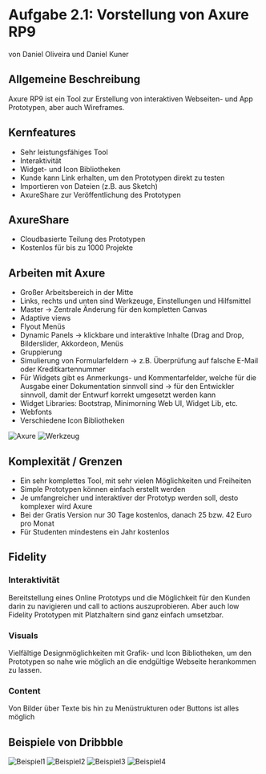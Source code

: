# Aufgabe 2.1: Vorstellung von Axure RP9

von Daniel Oliveira und Daniel Kuner

## Allgemeine Beschreibung

Axure RP9 ist ein Tool zur Erstellung von interaktiven Webseiten- und App Prototypen, aber auch Wireframes.

## Kernfeatures

* Sehr leistungsfähiges Tool
* Interaktivität
* Widget- und Icon Bibliotheken
* Kunde kann Link erhalten, um den Prototypen direkt zu testen
* Importieren von Dateien (z.B. aus Sketch)
* AxureShare zur Veröffentlichung des Prototypen

## AxureShare

* Cloudbasierte Teilung des Prototypen
* Kostenlos für bis zu 1000 Projekte


## Arbeiten mit Axure

* Großer Arbeitsbereich in der Mitte
* Links, rechts und unten sind Werkzeuge, Einstellungen und Hilfsmittel
* Master → Zentrale Änderung für den kompletten Canvas
* Adaptive views
* Flyout Menüs
* Dynamic Panels → klickbare und interaktive Inhalte (Drag and Drop, Bilderslider, Akkordeon, Menüs
* Gruppierung
* Simulierung von Formularfeldern →  z.B. Überprüfung auf falsche E-Mail oder Kreditkartennummer
* Für Widgets gibt es Anmerkungs- und Kommentarfelder, welche für die Ausgabe einer Dokumentation sinnvoll sind → für den Entwickler sinnvoll, damit der Entwurf korrekt umgesetzt werden kann
* Widget Libraries: Bootstrap, Minimorning Web UI, Widget Lib, etc.
* Webfonts
* Verschiedene Icon Bibliotheken

![Axure](/images/plattform.png)
![Werkzeug](/images/werkzeuge.png)

## Komplexität / Grenzen

* Ein sehr komplettes Tool, mit sehr vielen Möglichkeiten und Freiheiten
* Simple Prototypen können einfach erstellt werden
* Je umfangreicher und interaktiver der Prototyp werden soll, desto komplexer wird Axure
* Bei der Gratis Version nur 30 Tage kostenlos, danach 25 bzw. 42 Euro pro Monat
* Für Studenten mindestens ein Jahr kostenlos

## Fidelity

### Interaktivität

Bereitstellung eines Online Prototyps und die Möglichkeit für den Kunden darin zu navigieren und call to actions auszuprobieren. Aber auch low Fidelity Prototypen mit Platzhaltern sind ganz einfach umsetzbar.

### Visuals

Vielfältige Designmöglichkeiten mit Grafik- und Icon Bibliotheken, um den Prototypen so nahe wie möglich an die endgültige Webseite herankommen zu lassen.

### Content

Von Bilder über Texte bis hin zu Menüstrukturen oder Buttons ist alles möglich

## Beispiele von Dribbble

![Beispiel1](/images/beispiel1.png)
![Beispiel2](/images/beispiel2.png)
![Beispiel3](/images/beispiel3.png)
![Beispiel4](/images/beispiel4.png)